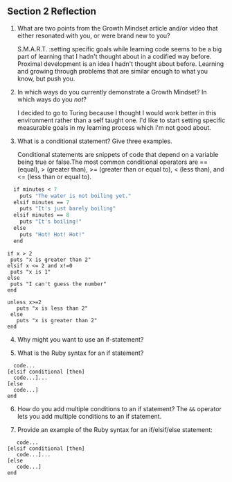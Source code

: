 ## Section 2 Reflection

1. What are two points from the Growth Mindset article and/or video that either resonated with you, or were brand new to you?

	S.M.A.R.T. :setting specific goals while learning code seems to be a big part of learning that I hadn't thought about in a codified way before. 
Proximal development is an idea I hadn't thought about before. Learning and growing through problems that are similar enough to what you know, but push you. 


2. In which ways do you currently demonstrate a Growth Mindset? In which ways do you _not_?
    
	I decided to go to Turing because I thought I would work better in this environment rather than a self taught one. I'd like to start setting specific measurable goals in my learning process which i'm not good about. 	


3. What is a conditional statement? Give three examples.

	Conditional statements are snippets of code that depend on a variable being true or false.The most common conditional operators are == (equal), > (greater than), >= (greater than or equal to), < (less than), and <= (less than or equal to).

```def water_status(minutes)
  if minutes < 7
    puts "The water is not boiling yet."
  elsif minutes == 7
    puts "It's just barely boiling"
  elsif minutes == 8
    puts "It's boiling!"
  else
    puts "Hot! Hot! Hot!"
  end 
  ```
  
  ```x = 1
if x > 2
   puts "x is greater than 2"
elsif x <= 2 and x!=0
   puts "x is 1"
else
   puts "I can't guess the number"
end
```

```x = 1 
unless x>=2
   puts "x is less than 2"
 else
   puts "x is greater than 2"
end
```




4. Why might you want to use an if-statement?

5. What is the Ruby syntax for an if statement?
 ```if conditional [then]
   code...
[elsif conditional [then]
   code...]...
[else
   code...]
end
```

6. How do you add multiple conditions to an if statement?
 The ```&&``` operator lets you add multiple conditions to an if statement. 
 
7. Provide an example of the Ruby syntax for an if/elsif/else statement:

```if conditional [then]
   code...
[elsif conditional [then]
   code...]...
[else
   code...]
end
```
